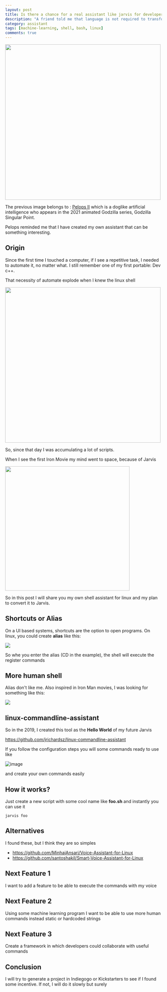 ```yaml
---
layout: post
title: Is there a chance for a real assistant like jarvis for developers?
description: "A friend told me that language is not required to transform the human speech to a text"
category: assistant
tags: [machine-learning, shell, bash, linux]
comments: true
---
```


<img src="https://wikizilla.org/w/images/f/fd/03_03sp.jpg" width=500>

The previous image belongs to : [Pelops II](https://wikizilla.org/wiki/Pelops_II) which is a doglike artificial intelligence who appears in the 2021 animated Godzilla series, Godzilla Singular Point. 

Pelops reminded me that I have created my own assistant that can be something interesting.

## Origin

Since the first time I touched a computer, if I see a repetitive task, I needed to automate it, no matter what. I still remember one of my first portable: Dev c++. 

That necessity of automate explode when I knew the linux shell

<img src="https://www.thatcompany.com/wp-content/uploads/2019/12/power.jpg" width=500>

So, since that day I was accumulating a lot of scripts.

When I see the first Iron Movie my mind went to space, because of Jarvis

<img src="https://qph.cf2.quoracdn.net/main-qimg-3134ac1b7ea09257556d8c196e260646-lq" width=400>

So in this post I will share you my own shell assistant for linux and my plan to convert it to Jarvis.

## Shortcuts or Alias

On a UI based systems, shortcuts are the option to open programs. On linux, you could create **alias** like this:

![](https://user-images.githubusercontent.com/3322836/215395540-db9c1d5d-0921-4e77-9860-81e52cad3859.png)

So whe you enter the alias (CD in the example), the shell will execute the register commands

## More human shell

Alias don't like me. Also inspired in Iron Man movies, I was looking for something like this:

![](https://user-images.githubusercontent.com/3322836/215396914-7a30f135-bbd6-4d4d-918e-0cd66005fea9.png)

## linux-commandline-assistant

So in the 2019, I created this tool as the **Hello World** of my future Jarvis

https://github.com/jrichardsz/linux-commandline-assistant

If you follow the configuration steps you will some commands ready to use like 

![image](https://user-images.githubusercontent.com/3322836/215397891-0a2e3bb7-8284-4b06-a1a3-3085cd9e87fc.png)

and create your own commands easily

## How it works?

Just create a new script with some cool name like **foo.sh** and instantly you can use it

```
jarvis foo
```

## Alternatives

I found these, but I think they are so simples

- https://github.com/MinhajAnsari/Voice-Assistant-for-Linux
- https://github.com/santoshakil/Smart-Voice-Assistant-for-Linux

## Next Feature 1

I want to add a feature to be able to execute the commands with my voice

## Next Feature 2

Using some machine learning program I want to be able to use more human commands instead static or hardcoded strings

## Next Feature 3

Create a framework in which developers could collaborate with useful commands

## Conclusion

I will try to generate a project in Indiegogo or Kickstarters to see if I found some incentive. If not, I will do it slowly but surely